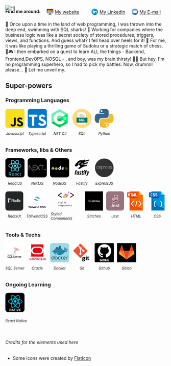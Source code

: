 ![Hi](./Imgs/Hi.gif)
<div style='display:flex; flex-wrap:wrap;gap:20px;margin-top:-20px; margin-bottom: 20px'>
  <strong>Find me around: </strong>
  <a href='https://fullstacker.com.br' style='display: flex;align-items:center; gap:5px; min-width:120px;'>
    <img src='./Imgs/local-na-rede-internet.png' style='width:20px;height:20px;' alt='HTML Logo'/>
    My website
  </a>

  <a href='https://linkedin.com/in/victor-kajiyama' style='display: flex;align-items:center; gap:5px'>
    <img src='./Imgs/linkedin.png' style='width:20px;height:20px;' alt='linkedin Logo'/>
    My LinkedIn
  </a>

  <a href='mailto:victor.kajiyama@gmail.com' style='display: flex;align-items:center; gap:5px'>
    <img src='./Imgs/email.png' style='width:20px;height:20px;' alt='email Logo'/>
    My E-mail
  </a>
</div>
🚀 Once upon a time in the land of web programming, I was thrown into the deep end, swimming with SQL sharks! 🦈 Working for companies where the business logic was like a secret society of stored procedures, triggers, views, and functions. And guess what? I fell head over heels for it! 🥰 For me, it was like playing a thrilling game of Sudoku or a strategic match of chess. 🎲🎮 I then embarked on a quest to learn ALL the things - Backend, Frontend,DevOPS, NOSQL - , and boy, was my brain thirsty! 🧠💦 But hey, I'm no programming superhero, so I had to pick my battles. Now, drumroll please... 🥁 Let me unveil my..

## Super-powers
### Programming Languages

<div style='display:flex; gap:10px'>
  
  <div style='display:flex; flex-direction:column;justify-content:center; align-items:center;'>
    <img src='./Imgs/Stacks/javascript.jpg' style='width:60px;height:60px; border-radius:8px;' alt='Javascript Logo'/
    >
    <p style='font-size:0.7rem'><i>Javascript</i></p>
  </div>
  <div style='display:flex; flex-direction:column;justify-content:center; align-items:center;'>
    <img src='./Imgs/Stacks/typescript.jpg' style='width:60px;height:60px;border-radius:8px;' alt='Typescript Logo'/>
    <p style='font-size:0.7rem'><i>Typescript</i></p>
  </div>
  <div style='display:flex; flex-direction:column;justify-content:center; align-items:center;'>
    <img src='./Imgs/Stacks/dotnet.png' style='width:60px;height:60px;' alt='C# Logo'/>
    <p style='font-size:0.7rem'><i>.NET C#</i></p>
  </div>
  <div style='display:flex; flex-direction:column;justify-content:center; align-items:center;'>
    <img src='./Imgs/Stacks/sql.png' style='width:60px;height:60px;' alt='SQL Logo'/>
    <p style='font-size:0.7rem'><i>SQL</i></p>
  </div>
  <div style='display:flex; flex-direction:column;justify-content:center; align-items:center;'>
    <img src='./Imgs/Stacks/python.png' style='width:60px;height:60px;' alt='Python Logo'/>
    <p style='font-size:0.7rem'><i>Python</i></p>
  </div>
</div>

### Frameworks, libs & Others
<div style='display:flex; gap:10px'>
  <div style='display:flex; flex-direction:column;justify-content:center; align-items:center;'>
    <img src='./Imgs/Stacks/react.jpg' style='width:60px;height:60px;border-radius:8px;' alt='React Logo'/>
    <p style='font-size:0.7rem'><i>ReactJS</i></p>
  </div>
  <div style='display:flex; flex-direction:column;justify-content:center; align-items:center;'>
    <img src='./Imgs/Stacks/nextjs.jpg' style='width:60px;height:60px;border-radius:8px;' alt='NextJS Logo'/>
    <p style='font-size:0.7rem'><i>NextJS</i></p>
  </div>
  <div style='display:flex; flex-direction:column;justify-content:center; align-items:center;'>
    <img src='./Imgs/Stacks/node.png' style='width:60px;height:60px;border-radius:8px;' alt='Node Logo'/>
    <p style='font-size:0.7rem'><i>NodeJS</i></p>
  </div>
  <div style='display:flex; flex-direction:column;justify-content:center; align-items:center;'>
    <img src='./Imgs/Stacks/fastify.png' style='width:60px;height:60px;' alt='Fastify Logo'/>
    <p style='font-size:0.7rem'><i>Fastify</i></p>
  </div>
  <div style='display:flex; flex-direction:column;justify-content:center; align-items:center;'>
    <img src='./Imgs/Stacks/express.png' style='width:60px;height:60px;' alt='ExpressJS Logo'/>
    <p style='font-size:0.7rem'><i>ExpressJS</i></p>
  </div>
  
  
</div>
<div style='display:flex; gap:10px'>
    <div style='display:flex; flex-direction:column;justify-content:center; align-items:center;'>
    <img src='./Imgs/Stacks/radix.png' style='width:60px;height:60px;border-radius:8px;' alt='Radix Logo'/>
    <p style='font-size:0.7rem'><i>RadixUI</i></p>
  </div>
  <div style='display:flex; flex-direction:column;justify-content:center; align-items:center;'>
    <img src='./Imgs/Stacks/tailwind.jpg' style='width:60px;height:60px;' alt='Tailwind Css logo'/>
    <p style='font-size:0.7rem'><i>TailwindCSS</i></p>
  </div>
  <div style='display:flex; flex-direction:column;justify-content:center; align-items:center;'>
    <img src='./Imgs/Stacks/styledComponents.jpg' style='width:60px;height:60px;' alt='Styled Components Logo'/>
    <p style='font-size:0.7rem'><i>Styled Components</i></p>
  </div>
  <div style='display:flex; flex-direction:column;justify-content:center; align-items:center;'>
    <img src='./Imgs/Stacks/stitches.jpg' style='width:60px;height:60px;' alt='ExpressJS Logo'/>
    <p style='font-size:0.7rem'><i>Stitches</i></p>
  </div>
  <div style='display:flex; flex-direction:column;justify-content:center; align-items:center;'>
    <img src='./Imgs/Stacks/jest.jpg' style='width:60px;height:60px;border-radius:8px;' alt='Jest Logo'/>
    <p style='font-size:0.7rem'><i>Jest</i></p>
  </div>
  <div style='display:flex; flex-direction:column;justify-content:center; align-items:center;'>
    <img src='./Imgs/Stacks/html.png' style='width:60px;height:60px;' alt='HTML Logo'/>
    <p style='font-size:0.7rem'><i>HTML</i></p>
  </div>
  <div style='display:flex; flex-direction:column;justify-content:center; align-items:center;'>
    <img src='./Imgs/Stacks/css.png' style='width:60px;height:60px;' alt='CSS Logo'/>
    <p style='font-size:0.7rem'><i>CSS</i></p>
  </div>
</div>

### Tools & Techs

<div style='display:flex; gap:10px'>
<div style='display:flex; flex-direction:column;justify-content:center; align-items:center;'>
    <img src='./Imgs/Stacks/sqlServer.png' style='width:60px;height:60px;' alt='sql server Logo'/>
    <p style='font-size:0.7rem'><i>SQL Server</i></p>
  </div>
  <div style='display:flex; flex-direction:column;justify-content:center; align-items:center;'>
    <img src='./Imgs/Stacks/oracle.jpg' style='width:60px;height:60px;' alt='sql server Logo'/>
    <p style='font-size:0.7rem'><i>Oracle</i></p>
  </div>
  <div style='display:flex; flex-direction:column;justify-content:center; align-items:center;'>
    <img src='./Imgs/Stacks/Docker.png' style='width:60px;height:60px;border-radius:8px;' alt='Docker Logo'/>
    <p style='font-size:0.7rem'><i>Docker</i></p>
  </div>
  <div style='display:flex; flex-direction:column;justify-content:center; align-items:center;'>
    <img src='./Imgs/Stacks/git.png' style='width:60px;height:60px;border-radius:8px;' alt='Git Logo'/>
    <p style='font-size:0.7rem'><i>Git</i></p>
  </div>
  <div style='display:flex; flex-direction:column;justify-content:center; align-items:center;'>
    <img src='./Imgs/Stacks/github.png' style='width:60px;height:60px;' alt='github logo'/>
    <p style='font-size:0.7rem'><i>Github</i></p>
  </div>
  <div style='display:flex; flex-direction:column;justify-content:center; align-items:center;'>
    <img src='./Imgs/Stacks/gitlab.png' style='width:60px;height:60px;' alt='gitlab logo'/>
    <p style='font-size:0.7rem'><i>Gitlab</i></p>
  </div>
</div>

### Ongoing Learning
<div style='display:flex;flex-direction:column; gap:10px'>
  <img src='./Imgs/Stacks/native.png' style='width:60px;height:60px;border-radius:8px;' alt='React Native Logo'/>
  <p style='font-size:0.7rem'><i>React Native</i></p>

</div>

<Footer style='margin-top:40px;'>

  ###### Credits for the elements used here

  
  * Some icons were created by [FlatIcon](https://www.flaticon.com)

</Footer>
